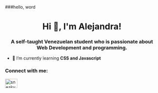###hello, word
<h1 align="center">Hi 👋, I'm Alejandra!</h1>
<h3 align="center">A self-taught Venezuelan student who is passionate about Web Development and programming.</h3>

- 🌱 I’m currently learning **CSS and Javascript**

<h3 align="left">Connect with me:</h3>
<p align="left">
<a href="https://twitter.com/sneakyzard" target="blank"><img align="center" src="https://raw.githubusercontent.com/rahuldkjain/github-profile-readme-generator/master/src/images/icons/Social/twitter.svg" alt="sneakyzard" height="30" width="40" /></a>
</p>
